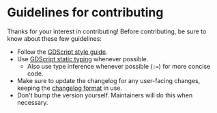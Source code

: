 # Guidelines for contributing

Thanks for your interest in contributing! Before contributing, be sure to know
about these few guidelines:

- Follow the
  [GDScript style guide](https://docs.godotengine.org/en/stable/tutorials/scripting/gdscript/gdscript_styleguide.html).
- Use [GDScript static typing](https://docs.godotengine.org/en/stable/tutorials/scripting/gdscript/static_typing.html) whenever possible.
  - Also use type inference whenever possible (`:=`) for more concise code.
- Make sure to update the changelog for any user-facing changes, keeping the
  [changelog format](http://keepachangelog.com/en/1.0.0/) in use.
- Don't bump the version yourself. Maintainers will do this when necessary.

